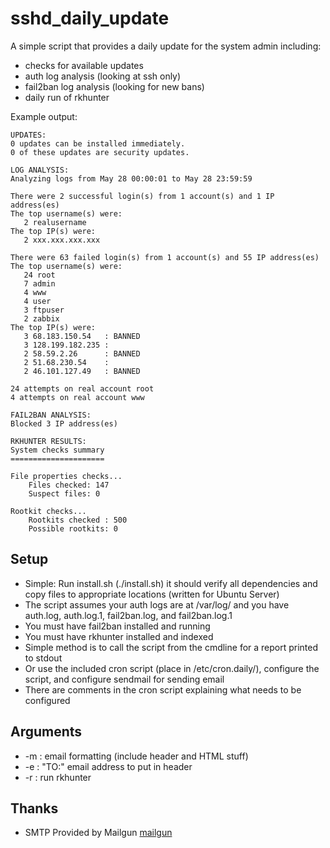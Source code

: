 # sshd_daily_update

A simple script that provides a daily update for the system admin including:
* checks for available updates
* auth log analysis (looking at ssh only)
* fail2ban log analysis (looking for new bans)
* daily run of rkhunter

Example output:
```
UPDATES:
0 updates can be installed immediately.
0 of these updates are security updates.

LOG ANALYSIS:
Analyzing logs from May 28 00:00:01 to May 28 23:59:59

There were 2 successful login(s) from 1 account(s) and 1 IP address(es)
The top username(s) were:
   2 realusername
The top IP(s) were:
   2 xxx.xxx.xxx.xxx

There were 63 failed login(s) from 1 account(s) and 55 IP address(es)
The top username(s) were:
   24 root
   7 admin
   4 www
   4 user
   3 ftpuser
   2 zabbix
The top IP(s) were:
   3 68.183.150.54   : BANNED
   3 128.199.182.235 :
   2 58.59.2.26      : BANNED
   2 51.68.230.54    : 
   2 46.101.127.49   : BANNED

24 attempts on real account root
4 attempts on real account www

FAIL2BAN ANALYSIS:
Blocked 3 IP address(es)

RKHUNTER RESULTS:
System checks summary
=====================

File properties checks...
    Files checked: 147
    Suspect files: 0

Rootkit checks...
    Rootkits checked : 500
    Possible rootkits: 0
```

## Setup
* Simple: Run install.sh (./install.sh) it should verify all dependencies and copy files to appropriate locations (written for Ubuntu Server)
* The script assumes your auth logs are at /var/log/ and you have auth.log, auth.log.1, fail2ban.log, and fail2ban.log.1
* You must have fail2ban installed and running
* You must have rkhunter installed and indexed
* Simple method is to call the script from the cmdline for a report printed to stdout
* Or use the included cron script (place in /etc/cron.daily/), configure the script, and configure sendmail for sending email
* There are comments in the cron script explaining what needs to be configured

## Arguments
* -m : email formatting (include header and HTML stuff)
* -e : "TO:" email address to put in header
* -r : run rkhunter

## Thanks
* SMTP Provided by Mailgun  [mailgun](https://www.mailgun.com/)
